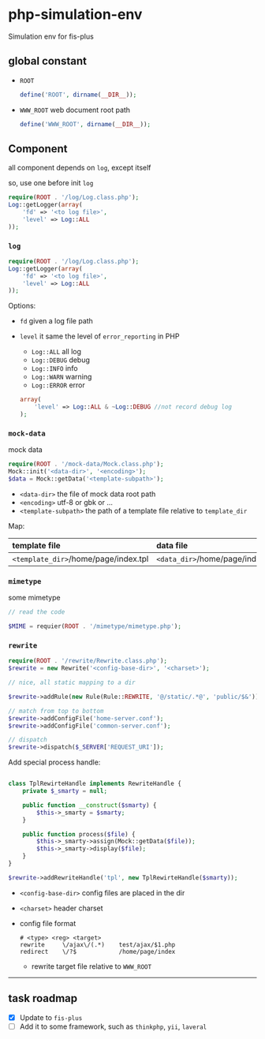 # php-simulation-env
Simulation env for fis-plus

## global constant

- `ROOT`

    ```php
    define('ROOT', dirname(__DIR__));
    ```

- `WWW_ROOT` web document root path

    ```php
    define('WWW_ROOT', dirname(__DIR__));
    ```

## Component

all component depends on `log`, except itself

so, use one before init `log`

```php
require(ROOT . '/log/Log.class.php');
Log::getLogger(array(
    'fd' => '<to log file>',
    'level' => Log::ALL
));
```

### `log`

```php
require(ROOT . '/log/Log.class.php');
Log::getLogger(array(
    'fd' => '<to log file>',
    'level' => Log::ALL
));
```

Options:

- `fd` given a log file path
- `level` it same the level of `error_reporting` in PHP
    - `Log::ALL`  all log
    - `Log::DEBUG` debug
    - `Log::INFO`  info
    - `Log::WARN`  warning
    - `Log::ERROR` error

    ```php
    array(
        'level' => Log::ALL & ~Log::DEBUG //not record debug log
    );
    ```

### `mock-data`

mock data

```php
require(ROOT . '/mock-data/Mock.class.php');
Mock::init('<data-dir>', '<encoding>');
$data = Mock::getData('<template-subpath>');
```

- `<data-dir>` the file of mock data root path
- `<encoding>` utf-8 or gbk or ...
- `<template-subpath>` the path of a template file relative to `template_dir`

Map:

|template file| data file|
|:-------------|:-------------|
|`<template_dir>`/home/page/index.tpl| `<data_dir>`/home/page/index.`{php|json}`|

### `mimetype`

some mimetype

```php
// read the code

$MIME = requier(ROOT . '/mimetype/mimetype.php');

```

### `rewrite`

```php
require(ROOT . '/rewrite/Rewrite.class.php');
$rewrite = new Rewrite('<config-base-dir>', '<charset>');

// nice, all static mapping to a dir

$rewrite->addRule(new Rule(Rule::REWRITE, '@/static/.*@', 'public/$&'));

// match from top to bottom
$rewrite->addConfigFile('home-server.conf');
$rewrite->addConfigFile('common-server.conf');

// dispatch
$rewrite->dispatch($_SERVER['REQUEST_URI']);
```

Add special process handle:

```php

class TplRewirteHandle implements RewriteHandle {
    private $_smarty = null;

    public function __construct($smarty) {
        $this->_smarty = $smarty;
    }

    public function process($file) {
        $this->_smarty->assign(Mock::getData($file));
        $this->_smarty->display($file);
    }
}

$rewrite->addRewriteHandle('tpl', new TplRewirteHandle($smarty));

```

- `<config-base-dir>` config files are placed in the dir
- `<charset>` header charset
- config file format

    ```config
    # <type> <reg> <target>
    rewrite     \/ajax\/(.*)    test/ajax/$1.php
    redirect    \/?$            /home/page/index
    ```
    - rewrite target file relative to `WWW_ROOT`

---

## task roadmap

- [x] Update to `fis-plus`
- [ ] Add it to some framework, such as `thinkphp`, `yii`, `laveral`
